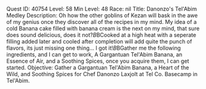 Quest ID: 40754
Level: 58
Min Level: 48
Race: nil
Title: Danonzo's Tel'Abim Medley
Description: Oh how the other goblins of Kezan will bask in the awe of my genius once they discover all of the recipes in my mind. My idea of a cold Banana cake filled with banana cream is the next on my mind, that sure does sound delicious, does it not?$B$BCooked at a high heat with a seperate filling added later and cooled after completion will add quite the punch of flavors, its just missing one thing... I got it!$B$BGather me the following ingredients, and I can get to work, A Gargantuan Tel'Abim Banana, an Essence of Air, and a Soothing Spices, once you acquire them, I can get started.
Objective: Gather a Gargantuan Tel'Abim Banana, a Heart of the Wild, and Soothing Spices for Chef Danonzo Laxjolt at Tel Co. Basecamp in Tel'Abim.
